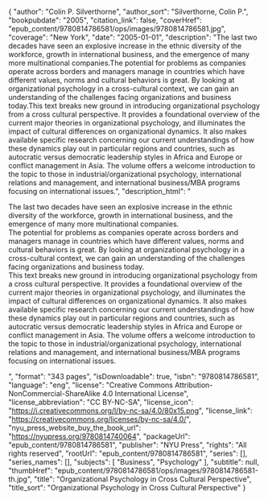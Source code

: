 {
  "author": "Colin P. Silverthorne",
  "author_sort": "Silverthorne, Colin P.",
  "bookpubdate": "2005",
  "citation_link": false,
  "coverHref": "epub_content/9780814786581/ops/images/9780814786581.jpg",
  "coverage": "New York",
  "date": "2005-01-01",
  "description": "The last two decades have seen an explosive increase in the ethnic diversity of the workforce, growth in international business, and the emergence of many more multinational companies.The potential for problems as companies operate across borders and managers manage in countries which have different values, norms and cultural behaviors is great. By looking at organizational psychology in a cross-cultural context, we can gain an understanding of the challenges facing organizations and business today.This text breaks new ground in introducing organizational psychology from a cross cultural perspective. It provides a foundational overview of the current major theories in organizational psychology, and illuminates the impact of cultural differences on organizational dynamics. It also makes available specific research concerning our current understandings of how these dynamics play out in particular regions and countries, such as autocratic versus democratic leadership styles in Africa and Europe or conflict management in Asia. The volume offers a welcome introduction to the topic to those in industrial/organizational psychology, international relations and management, and international business/MBA programs focusing on international issues.",
  "description_html": "<p>The last two decades have seen an explosive increase in the ethnic diversity of the workforce, growth in international business, and the emergence of many more multinational companies.<br>The potential for problems as companies operate across borders and managers manage in countries which have different values, norms and cultural behaviors is great. By looking at organizational psychology in a cross-cultural context, we can gain an understanding of the challenges facing organizations and business today.<br>This text breaks new ground in introducing organizational psychology from a cross cultural perspective. It provides a foundational overview of the current major theories in organizational psychology, and illuminates the impact of cultural differences on organizational dynamics. It also makes available specific research concerning our current understandings of how these dynamics play out in particular regions and countries, such as autocratic versus democratic leadership styles in Africa and Europe or conflict management in Asia. The volume offers a welcome introduction to the topic to those in industrial/organizational psychology, international relations and management, and international business/MBA programs focusing on international issues.</p>",
  "format": "343 pages",
  "isDownloadable": true,
  "isbn": "9780814786581",
  "language": "eng",
  "license": "Creative Commons Attribution-NonCommercial-ShareAlike 4.0 International License",
  "license_abbreviation": "CC BY-NC-SA",
  "license_icon": "https://i.creativecommons.org/l/by-nc-sa/4.0/80x15.png",
  "license_link": "https://creativecommons.org/licenses/by-nc-sa/4.0/",
  "nyu_press_website_buy_the_book_url": "https://nyupress.org/9780814740064",
  "packageUrl": "epub_content/9780814786581",
  "publisher": "NYU Press",
  "rights": "All rights reserved",
  "rootUrl": "epub_content/9780814786581",
  "series": [],
  "series_names": [],
  "subjects": [
    "Business",
    "Psychology"
  ],
  "subtitle": null,
  "thumbHref": "epub_content/9780814786581/ops/images/9780814786581-th.jpg",
  "title": "Organizational Psychology in Cross Cultural Perspective",
  "title_sort": "Organizational Psychology in Cross Cultural Perspective"
}
